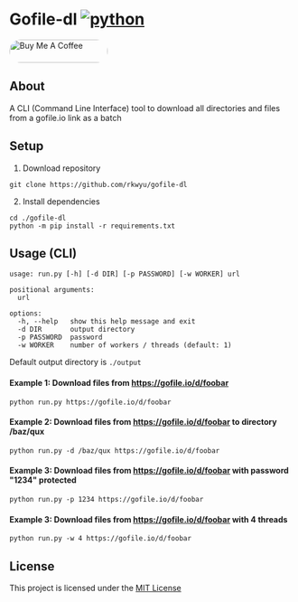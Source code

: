 # Gofile-dl [![python](https://img.shields.io/badge/Python-3.11-3776AB.svg?style=flat&logo=python&logoColor=white)](https://www.python.org) 

<a href="https://buymeacoffee.com/r1y5i" target="_blank">
<img style="border-radius: 20px" src="https://cdn.buymeacoffee.com/buttons/default-orange.png" alt="Buy Me A Coffee" height="41" width="174">
</a>

## About ##
A CLI (Command Line Interface) tool to download all directories and files from a gofile.io link as a batch  

## Setup ##
1. Download repository  
```console
git clone https://github.com/rkwyu/gofile-dl
```
2. Install dependencies
```console
cd ./gofile-dl
python -m pip install -r requirements.txt
```

## Usage (CLI) ##
```console
usage: run.py [-h] [-d DIR] [-p PASSWORD] [-w WORKER] url

positional arguments:
  url

options:
  -h, --help   show this help message and exit
  -d DIR       output directory
  -p PASSWORD  password
  -w WORKER    number of workers / threads (default: 1)
```
Default output directory is `./output` 

#### Example 1: Download files from https://gofile.io/d/foobar ####
```console
python run.py https://gofile.io/d/foobar
```

#### Example 2: Download files from https://gofile.io/d/foobar to directory /baz/qux ####
```console
python run.py -d /baz/qux https://gofile.io/d/foobar
```

#### Example 3: Download files from https://gofile.io/d/foobar with password "1234" protected ####
```console
python run.py -p 1234 https://gofile.io/d/foobar
```

#### Example 3: Download files from https://gofile.io/d/foobar with 4 threads ####
```console
python run.py -w 4 https://gofile.io/d/foobar
```

## License ##
This project is licensed under the [MIT License](LICENSE.md)
